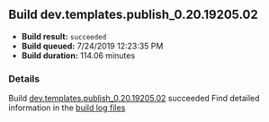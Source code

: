## Build dev.templates.publish_0.20.19205.02
- **Build result:** `succeeded`
- **Build queued:** 7/24/2019 12:23:35 PM
- **Build duration:** 114.06 minutes
### Details
Build [dev.templates.publish_0.20.19205.02](https://winappstudio.visualstudio.com/web/build.aspx?pcguid=a4ef43be-68ce-4195-a619-079b4d9834c2&builduri=vstfs%3a%2f%2f%2fBuild%2fBuild%2f29921) succeeded
Find detailed information in the [build log files](https://uwpctdiags.blob.core.windows.net/buildlogs/dev.templates.publish_0.20.19205.02_logs.zip)
